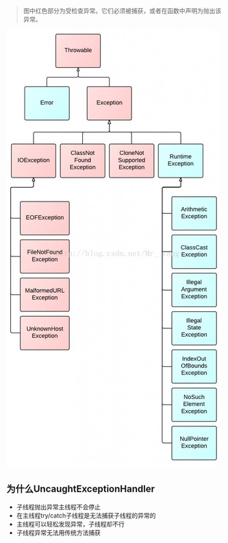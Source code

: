 > 图中红色部分为受检查异常。它们必须被捕获，或者在函数中声明为抛出该异常。

![](../pic/error.jpeg)

## 为什么UncaughtExceptionHandler
* 子线程抛出异常主线程不会停止
* 在主线程try/catch子线程是无法捕获子线程的异常的
* 主线程可以轻松发现异常，子线程却不行
* 子线程异常无法用传统方法捕获
